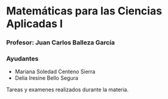 # Matemáticas para las Ciencias Aplicadas I

### Profesor: Juan Carlos Balleza García

### Ayudantes

- Mariana Soledad Centeno Sierra
- Delia Iresine Bello Segura

Tareas y examenes realizados durante la materia.
